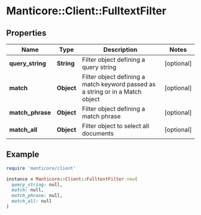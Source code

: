 # Manticore::Client::FulltextFilter

## Properties

| Name | Type | Description | Notes |
| ---- | ---- | ----------- | ----- |
| **query_string** | **String** | Filter object defining a query string | [optional] |
| **match** | **Object** | Filter object defining a match keyword passed as a string or in a Match object | [optional] |
| **match_phrase** | **Object** | Filter object defining a match phrase | [optional] |
| **match_all** | **Object** | Filter object to select all documents | [optional] |

## Example

```ruby
require 'manticore/client'

instance = Manticore::Client::FulltextFilter.new(
  query_string: null,
  match: null,
  match_phrase: null,
  match_all: null
)
```

